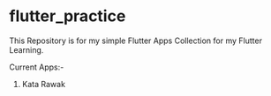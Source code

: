 # flutter_practice
This Repository is for my simple Flutter Apps Collection for my Flutter Learning.

Current Apps:- 

1. Kata Rawak  
